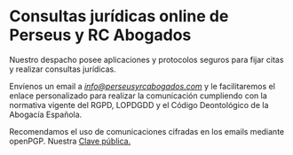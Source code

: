# Consultas jurídicas online de Perseus y RC Abogados

Nuestro despacho posee aplicaciones y protocolos seguros para fijar citas y realizar consultas jurídicas.

Envíenos un email a *info@perseusyrcabogados.com* y le facilitaremos el enlace personalizado para realizar la comunicación cumpliendo con la normativa vigente del RGPD, LOPDGDD y el Código Deontológico de la Abogacía Española.

Recomendamos el uso de comunicaciones cifradas en los emails mediante openPGP.
Nuestra [Clave pública.](https://perseusyrcabogados.com/public-key.txt "Clave pública.")
